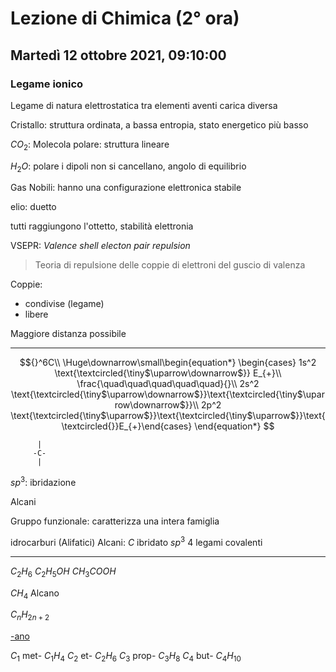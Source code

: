 #  Lezione di Chimica (2° ora)
## Martedì 12 ottobre 2021, 09:10:00


### Legame ionico
Legame di natura elettrostatica tra elementi aventi carica diversa

Cristallo: struttura ordinata, a bassa entropia, stato energetico più basso


$CO_2$: Molecola polare: struttura lineare

$H_2O$: polare
i dipoli non si cancellano, angolo di equilibrio



Gas Nobili: hanno una configurazione elettronica stabile

elio: duetto

tutti raggiungono l'ottetto, stabilità elettronia

VSEPR: _Valence shell electon pair repulsion_

> Teoria di repulsione delle coppie di elettroni del guscio di valenza

Coppie:
* condivise (legame)
* libere

Maggiore distanza possibile

---
$${}^6C\\
\Huge\downarrow\small\begin{equation*} \begin{cases} 
1s^2 \text{\textcircled{\tiny$\uparrow\downarrow$}} E_{+}\\
\frac{\quad\quad\quad\quad\quad}{}\\
2s^2 \text{\textcircled{\tiny$\uparrow\downarrow$}}\text{\textcircled{\tiny$\uparrow\downarrow$}}\\
2p^2 \text{\textcircled{\tiny$\uparrow$}}\text{\textcircled{\tiny$\uparrow$}}\text{\textcircled{}}E_{+}\end{cases} \end{equation*}
$$


	      |
		 -C-
		  |

$sp^3$: ibridazione

Alcani

Gruppo funzionale:
caratterizza una intera famiglia


idrocarburi (Alifatici)
Alcani:
$C$ ibridato $sp^3$
4 legami covalenti


---
$C_2H_6$
$C_2H_5OH$
$CH_3COOH$

$CH_4$ Alcano

$C_nH_{2n+2}$


<u>-ano</u> 

$C_1$ met-  $C_1H_4$
$C_2$ et-     $C_2H_6$
$C_3$ prop- $C_3H_8$
$C_4$ but-   $C_4H_{10}$
<!--stackedit_data:
eyJoaXN0b3J5IjpbMTk5NTA1NjM2LC0yMDU5OTQ3NjY0LDE0Mj
M3MzU1MzEsLTE5OTI0NTA1NzMsLTExMTM2MTY5MjEsMTM4MTMw
MzVdfQ==
-->
